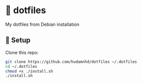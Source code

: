 # 🧰 dotfiles

My dotfiles from Debian installation

## 🚀 Setup

Clone this repo:

```bash
git clone https://github.com/hudamnhd/dotfiles ~/.dotfiles
cd ~/.dotfiles
chmod +x ./install.sh
./install.sh
```
